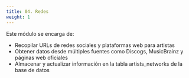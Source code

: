 ```yaml
---
title: 04. Redes
weight: 1
---
```


Este módulo se encarga de:
- Recopilar URLs de redes sociales y plataformas web para artistas
- Obtener datos desde múltiples fuentes como Discogs, MusicBrainz y páginas web oficiales
- Almacenar y actualizar información en la tabla artists_networks de la base de datos

